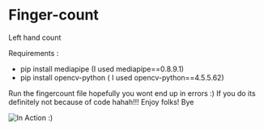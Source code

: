 # Finger-count
Left hand count

Requirements :
* pip install mediapipe   (I used mediapipe==0.8.9.1)
* pip install opencv-python  ( I used opencv-python==4.5.5.62)


Run the fingercount file hopefully you wont end up in errors :)
If you do its definitely not because of code hahah!!! Enjoy folks! Bye

![In Action :)](https://github.com/vaidehiu/Finger-count/blob/main/Finger/finger.gif)
